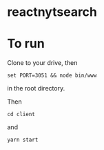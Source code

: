 # reactnytsearch

# To run

Clone to your drive, then 

`set PORT=3051 && node bin/www`

in the root directory.

Then 

`cd client`

and

`yarn start`

